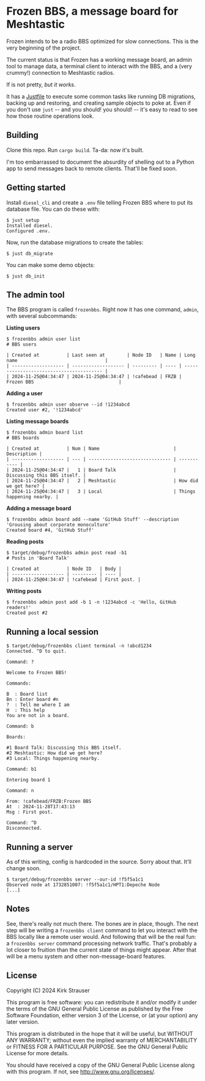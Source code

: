 # Frozen BBS, a message board for Meshtastic

Frozen intends to be a radio BBS optimized for slow connections. This is the very beginning of the project.

The current status is that Frozen has a working message board, an admin tool to manage data, a terminal client to interact with the BBS, and a (very crummy!) connection to Meshtastic radios.

If is not pretty, _but it works_.

It has a [Justfile](https://just.systems) to execute some common tasks like running DB migrations, backing up and restoring, and creating sample objects to poke at. Even if you don't use `just` -- and you should! you should! -- it's easy to read to see how those routine operations look.

## Building

Clone this repo. Run `cargo build`. Ta-da: now it's built.

I'm too embarrassed to document the absurdity of shelling out to a Python app to send messages back to remote clients. That'll be fixed soon.

## Getting started

Install `diesel_cli` and create a `.env` file telling Frozen BBS where to put its database file. You can do these with:

```shell
$ just setup
Installed diesel.
Configured .env.
```

Now, run the database migrations to create the tables:

```shell
$ just db_migrate
```

You can make some demo objects:

```shell
$ just db_init
```

## The admin tool

The BBS program is called `frozenbbs`. Right now it has one command, `admin`, with several subcommands:

**Listing users**

```shell
$ frozenbbs admin user list
# BBS users

| Created at          | Last seen at        | Node ID   | Name | Long name                                |
| ------------------- | ------------------- | --------- | ---- | ---------------------------------------- |
| 2024-11-25@04:34:47 | 2024-11-25@04:34:47 | !cafebead | FRZB | Frozen BBS                               |
```

**Adding a user**

```shell
$ frozenbbs admin user observe --id !1234abcd
Created user #2, '!1234abcd'
```

**Listing message boards**

```shell
$ frozenbbs admin board list
# BBS boards

| Created at          | Num | Name                           | Description |
| ------------------- | --- | ------------------------------ | ----------- |
| 2024-11-25@04:34:47 |   1 | Board Talk                     | Discussing this BBS itself. |
| 2024-11-25@04:34:47 |   2 | Meshtastic                     | How did we get here? |
| 2024-11-25@04:34:47 |   3 | Local                          | Things happening nearby. |
```

**Adding a message board**

```shell
$ frozenbbs admin board add --name 'GitHub Stuff' --description 'Grousing about corporate monoculture'
Created board #4, 'GitHub Stuff'
```

**Reading posts**

```shell
$ target/debug/frozenbbs admin post read -b1
# Posts in 'Board Talk'

| Created at          | Node ID   | Body |
| ------------------- | --------- | ---- |
| 2024-11-25@04:34:47 | !cafebead | First post. |
```

**Writing posts**

```shell
$ frozenbbs admin post add -b 1 -n !1234abcd -c 'Hello, GitHub readers!'
Created post #2
```

## Running a local session

```shell
$ target/debug/frozenbbs client terminal -n !abcd1234
Connected. ^D to quit.

Command: ?

Welcome to Frozen BBS!

Commands:

B  : Board list
Bn : Enter board #n
?  : Tell me where I am
H  : This help
You are not in a board.

Command: b

Boards:

#1 Board Talk: Discussing this BBS itself.
#2 Meshtastic: How did we get here?
#3 Local: Things happening nearby.

Command: b1

Entering board 1

Command: n

From: !cafebead/FRZB:Frozen BBS
At  : 2024-11-28T17:43:13
Msg : First post.

Command: ^D
Disconnected.
```

## Running a server

As of this writing, config is hardcoded in the source. Sorry about that. It'll change soon.

```shell
$ target/debug/frozenbbs server --our-id !f5f5a1c1
Observed node at 1732851007: !f5f5a1c1/HPT1:Depeche Node
[...]
```

## Notes

See, there's really not much there. The bones are in place, though. The next step will be writing a `frozenbbs client` command to let you interact with the BBS locally like a remote user would. And following that will be the real fun: a `frozenbbs server` command processing network traffic. That's probably a lot closer to fruition than the current state of things might appear. After that will be a menu system and other non-message-board features.

## License

Copyright (C) 2024 Kirk Strauser

This program is free software: you can redistribute it and/or modify it under the terms of the GNU General Public License as published by the Free Software Foundation, either version 3 of the License, or (at your option) any later version.

This program is distributed in the hope that it will be useful, but WITHOUT ANY WARRANTY; without even the implied warranty of MERCHANTABILITY or FITNESS FOR A PARTICULAR PURPOSE. See the GNU General Public License for more details.

You should have received a copy of the GNU General Public License along with this program. If not, see <http://www.gnu.org/licenses/>.
